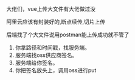 大佬们，vue上传大文件有大佬做过没

阿里云应该有封装好的,断点续传,切片上传

后端找了个大文件说用postman能上传成功就不管了

1. 你拿路径和时间戳，找服务端。
2. 服务端找oss供应商签名。
3. 服务端给你签名。
4. 你把签名放头上，调用oss进行put